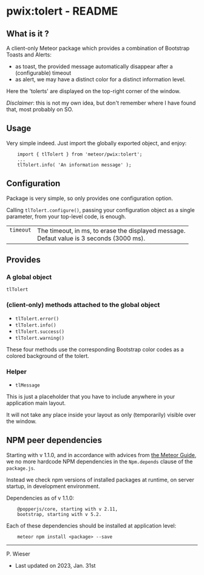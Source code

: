# pwix:tolert - README

## What is it ?

A client-only Meteor package which provides a combination of Bootstrap Toasts and Alerts:
- as toast, the provided message automatically disappear after a (configurable) timeout
- as alert, we may have a distinct color for a distinct information level.

Here the 'tolerts' are displayed on the top-right corner of the window.

_Disclaimer_: this is not my own idea, but don't remember where I have found that, most probably on SO.

## Usage

Very simple indeed. Just import the globally exported object, and enjoy:

```
    import { tlTolert } from 'meteor/pwix:tolert';
    ...
    tlTolert.info( 'An information message' );
```

## Configuration

Package is very simple, so only provides one configuration option.

Calling `tlTolert.configure()`, passing your configuration object as a single parameter, from your top-level code, is enough.

<table>
<tr><td style="vertical-align:top;">
<code>timeout</code>
</td><td style="vertical-align:top;">
The timeout, in ms, to erase the displayed message.<br />
Defaut value is 3 seconds (3000 ms).
</td></tr>
</table>

## Provides

### A global object

`tlTolert`

### (client-only) methods attached to the global object

- `tlTolert.error()`
- `tlTolert.info()`
- `tlTolert.success()`
- `tlTolert.warning()`

These four methods use the corresponding Bootstrap color codes as a colored background of the tolert.

### Helper

- `tlMessage`

This is just a placeholder that you have to include anywhere in your application main layout.

It will not take any place inside your layout as only (temporarily) visible over the window.

## NPM peer dependencies

Starting with v 1.1.0, and in accordance with advices from [the Meteor Guide](https://guide.meteor.com/writing-atmosphere-packages.html#npm-dependencies), we no more hardcode NPM dependencies in the `Npm.depends` clause of the `package.js`. 

Instead we check npm versions of installed packages at runtime, on server startup, in development environment.

Dependencies as of v 1.1.0:
```
    @popperjs/core, starting with v 2.11,
    bootstrap, starting with v 5.2.
```
Each of these dependencies should be installed at application level:
```
    meteor npm install <package> --save
```

---
P. Wieser
- Last updated on 2023, Jan. 31st
